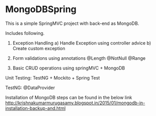 MongoDBSpring
=============

This is a simple SpringMVC project with back-end as MongoDB.

Includes following.

1) Exception Handling
	a) Handle Exception using controller advice
	b) Create custom exception

2) Form validations using annotations
	@Length
	@NotNull
	@Range

3) Basic CRUD operations using springMVC + MongoDB

Unit Testing:
TestNG + Mockito + Spring Test

TestNG:
@DataProvider


Installation of MongoDB steps can be found in the below link
http://krishnakumarmurugasamy.blogspot.in/2015/01/mongodb-in-installation-backup-and.html
